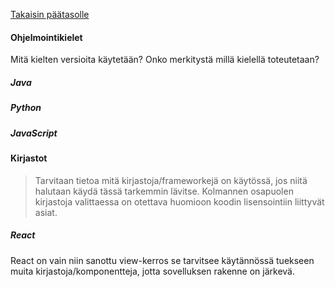 [Takaisin päätasolle](./README.md)

#### Ohjelmointikielet

Mitä kielten versioita käytetään? Onko merkitystä millä kielellä toteutetaan?

##### Java

##### Python

##### JavaScript

#### Kirjastot

> Tarvitaan tietoa mitä kirjastoja/frameworkejä on käytössä, jos niitä
> halutaan käydä tässä tarkemmin lävitse.  Kolmannen osapuolen
> kirjastoja valittaessa on otettava huomioon koodin lisensointiin
> liittyvät asiat.

##### React

React on vain niin sanottu view-kerros se tarvitsee käytännössä
tuekseen muita kirjastoja/komponentteja, jotta sovelluksen rakenne on
järkevä.
